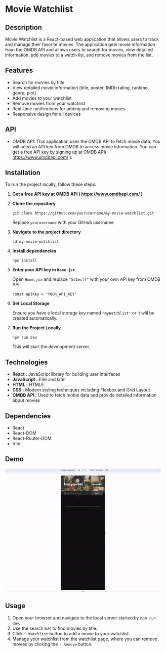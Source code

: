 # Movie Watchlist

## Description

Movie Watchlist is a React-based web application that allows users to track and manage their favorite movies. The application gets movie information from the OMDB API and allows users to search for movies, view detailed information, add movies to a watch list, and remove movies from the list.

## Features

- Search for movies by title
- View detailed movie information (title, poster, IMDb rating, runtime, genre, plot)
- Add movies to your watchlist
- Remove movies from your watchlist
- Real-time notifications for adding and removing movies
- Responsive design for all devices

## API
- OMDB API: This application uses the OMDB API to fetch movie data. You will need an API key from OMDB to access movie information. You can get a free API key by signing up at OMDB API( <https://www.omdbapi.com/> ).

## Installation

To run the project locally, follow these steps:

1. **Get a free API key at OMDB API ( <https://www.omdbapi.com/> )**
2. **Clone the repository**

    ```
    git clone https://github.com/yourusername/my-movie-watchlist.git
    ```
    Replace `yourusername` with your GitHub username
3. **Navigate to the project directory**

    ```
    cd my-movie-watchlist
    ```
4. **Install dependencies**

    ```
    npm install
    ```
5. **Enter your API key in `Home.jsx`**

    Open `Home.jsx` and replace `"5d1ecff"` with your own API key from OMDB API.
    ```
    const apiKey = "YOUR_API_KEY"
    ```
6. **Set Local Storage**

    Ensure you have a local storage key named `"myWatchlist"` or it will be created automatically.
7. **Run the Project Locally**
    ```
    npm run dev
    ```
    This will start the development server.

## Technologies

- **React :** JavaScript library for building user interfaces
- **JavaScript :** ES6 and later
- **HTML :** HTML5
- **CSS :** Modern styling techniques including Flexbox and Grid Layout
- **OMDB API :** Used to fetch mobie data and provide detailed information about movies

## Dependencies

- React
- React-DOM
- React-Router-DOM
- Vite

## Demo

<div  align="center">
    <img src="./src/assets/my-movie-watchlist-demo.gif">
</div>

## Usage

1. Open your browser and navigate to the local server started by `npm run dev`.
2. Use the search bar to find movies by title.
3. Click `+ Watchlist` button to add a movie to your watchlist.
4. Manage your watchlist from the watchlist page, where you can remove movies by clicking the `- Remove` button.
